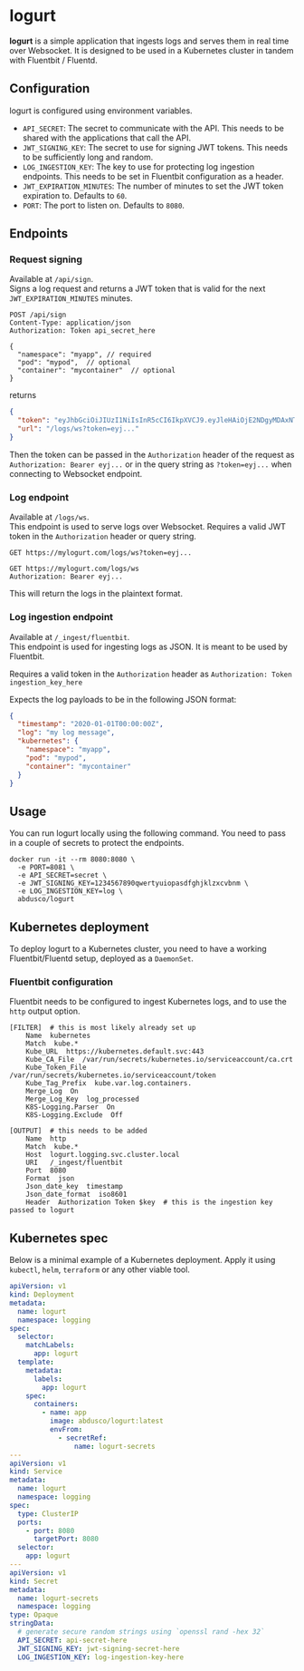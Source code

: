 # logurt

**logurt** is a simple application that ingests logs and serves them in real time over Websocket.
It is designed to be used in a Kubernetes cluster in tandem with Fluentbit / Fluentd.

## Configuration

logurt is configured using environment variables.

- `API_SECRET`: The secret to communicate with the API. This needs to be shared with the applications that call the API.
- `JWT_SIGNING_KEY`: The secret to use for signing JWT tokens. This needs to be sufficiently long and random.
- `LOG_INGESTION_KEY`: The key to use for protecting log ingestion endpoints. This needs to be set in Fluentbit
  configuration as a header.
- `JWT_EXPIRATION_MINUTES`: The number of minutes to set the JWT token expiration to. Defaults to `60`.
- `PORT`: The port to listen on. Defaults to `8080`.

## Endpoints

### Request signing

Available at `/api/sign`.  
Signs a log request and returns a JWT token that is valid for the next `JWT_EXPIRATION_MINUTES` minutes.

```http request
POST /api/sign
Content-Type: application/json
Authorization: Token api_secret_here

{
  "namespace": "myapp", // required
  "pod": "mypod",  // optional
  "container": "mycontainer"  // optional
}
```

returns

```json
{
  "token": "eyJhbGciOiJIUzI1NiIsInR5cCI6IkpXVCJ9.eyJleHAiOjE2NDgyMDAxNTUsIm5hbWVzcGFjZSI6Im5zIiwicG9kIjoid2ViIiwiY29udGFpbmVyIjoiIn0.-NNQN-zs_vYttHYcMtjecv7id-JHs1fZ6cWr0vj_Zso",
  "url": "/logs/ws?token=eyj..."
}
```

Then the token can be passed in the `Authorization` header of the request as `Authorization: Bearer eyj...`
or in the query string as `?token=eyj...` when connecting to Websocket endpoint.

### Log endpoint

Available at `/logs/ws`.  
This endpoint is used to serve logs over Websocket.
Requires a valid JWT token in the `Authorization` header or query string.

```
GET https://mylogurt.com/logs/ws?token=eyj...
```
```
GET https://mylogurt.com/logs/ws
Authorization: Bearer eyj...
```

This will return the logs in the plaintext format.

### Log ingestion endpoint

Available at `/_ingest/fluentbit`.    
This endpoint is used for ingesting logs as JSON. It is meant to be used by Fluentbit.

Requires a valid token in the `Authorization` header as `Authorization: Token ingestion_key_here`

Expects the log payloads to be in the following JSON format:

```json
{
  "timestamp": "2020-01-01T00:00:00Z",
  "log": "my log message",
  "kubernetes": {
    "namespace": "myapp",
    "pod": "mypod",
    "container": "mycontainer"
  }
}
```

## Usage

You can run logurt locally using the following command. You need to pass in a couple of secrets
to protect the endpoints.

```shell
docker run -it --rm 8080:8080 \
  -e PORT=8081 \
  -e API_SECRET=secret \
  -e JWT_SIGNING_KEY=1234567890qwertyuiopasdfghjklzxcvbnm \
  -e LOG_INGESTION_KEY=log \
  abdusco/logurt
```

## Kubernetes deployment

To deploy logurt to a Kubernetes cluster, you need to have a working Fluentbit/Fluentd setup, deployed as a `DaemonSet`.

### Fluentbit configuration

Fluentbit needs to be configured to ingest Kubernetes logs, and to use the `http` output option.

```
[FILTER]  # this is most likely already set up
    Name  kubernetes
    Match  kube.*
    Kube_URL  https://kubernetes.default.svc:443
    Kube_CA_File  /var/run/secrets/kubernetes.io/serviceaccount/ca.crt
    Kube_Token_File  /var/run/secrets/kubernetes.io/serviceaccount/token
    Kube_Tag_Prefix  kube.var.log.containers.
    Merge_Log  On
    Merge_Log_Key  log_processed
    K8S-Logging.Parser  On
    K8S-Logging.Exclude  Off

[OUTPUT]  # this needs to be added
    Name  http
    Match  kube.*
    Host  logurt.logging.svc.cluster.local
    URI   /_ingest/fluentbit
    Port  8080
    Format  json
    Json_date_key  timestamp
    Json_date_format  iso8601
    Header  Authorization Token $key  # this is the ingestion key passed to logurt
```

## Kubernetes spec

Below is a minimal example of a Kubernetes deployment. Apply it using `kubectl`, `helm`, `terraform` or any other viable
tool.

```yaml
apiVersion: v1
kind: Deployment
metadata:
  name: logurt
  namespace: logging
spec:
  selector:
    matchLabels:
      app: logurt
  template:
    metadata:
      labels:
        app: logurt
    spec:
      containers:
        - name: app
          image: abdusco/logurt:latest
          envFrom:
            - secretRef:
                name: logurt-secrets
---
apiVersion: v1
kind: Service
metadata:
  name: logurt
  namespace: logging
spec:
  type: ClusterIP
  ports:
    - port: 8080
      targetPort: 8080
  selector:
    app: logurt
---
apiVersion: v1
kind: Secret
metadata:
  name: logurt-secrets
  namespace: logging
type: Opaque
stringData:
  # generate secure random strings using `openssl rand -hex 32`
  API_SECRET: api-secret-here
  JWT_SIGNING_KEY: jwt-signing-secret-here
  LOG_INGESTION_KEY: log-ingestion-key-here
```
